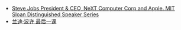 - [Steve Jobs President & CEO, NeXT Computer Corp and Apple. MIT Sloan Distinguished Speaker Series](https://www.youtube.com/watch?v=Gk-9Fd2mEnI)
- [兰迪·波许 最后一课](http://v.qq.com/detail/7/7qt8i40mmgkve03.html)